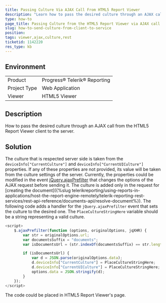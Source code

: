 ```yaml
---
title: Passing Culture Via AJAX Call From HTML5 Report Viewer
description: "Learn how to pass the desired culture through an AJAX call from the HTML5 Report Viewer client to the server in Telerik Reporting."
type: how-to
page_title: Passing Culture from the HTML5 Report Viewer via AJAX call
slug: how-to-send-culture-from-client-to-service
position: 
tags: viewer,ajax,culture,rest
ticketid: 1142220
res_type: kb
---
```


## Environment

<table>
	<tr>
		<td>Product</td>
		<td>Progress® Telerik® Reporting</td>
	</tr>
	<tr>
		<td>Project Type</td>
		<td>Web Application</td>
	</tr>
	<tr>
		<td>Viewer</td>
		<td>HTML5 Viewer</td>
	</tr>
</table>


## Description

How to pass the desired culture through an AJAX call from the HTML5 Report Viewer client to the server.

## Solution

The culture that is respected server side is taken from the `deviceInfo["CurrentCulture"]` and `deviceInfo["CurrentUICulture"]` properties. If any of these properties are not provided, its value will be taken from the culture settings of the server. Currently, the properties could be modified in the event [jQuery.ajaxPrefilter](http://api.jquery.com/jquery.ajaxprefilter/) that changes the options of the AJAX request before sending it. The culture is added only in the request for [creating the document]({%slug telerikreporting/using-reports-in-applications/host-the-report-engine-remotely/telerik-reporting-rest-services/rest-api-reference/documents-api/resolve-document%}). The following code adds a handler for the `jQuery.ajaxPrefilter` event that sets the culture to the desired one. The `PlaceCultureStringHere` variable should be a string representing a valid culture.

````JavaScript
<script>
	$.ajaxPrefilter(function (options, originalOptions, jqXHR) {
		var str = originalOptions.url;
		var documentsSuffix = "documents";
		var isDocumentsUrl = (str.indexOf(documentsSuffix) == str.length - documentsSuffix.length);

		if (isDocumentsUrl) {
			var d = JSON.parse(originalOptions.data);
			d.deviceInfo["CurrentCulture"] = PlaceCultureStringHere;
			d.deviceInfo["CurrentUICulture"] = PlaceCultureStringHere;
			options.data = JSON.stringify(d);
		}
	});
</script>
````

The code could be placed in HTML5 Report Viewer's page.
